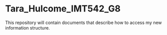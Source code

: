 # Tara_Hulcome_IMT542_G8
This repository will contain documents that describe how to access my new information structure. 
